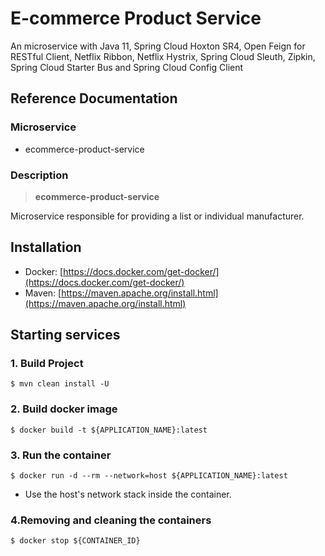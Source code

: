 # E-commerce Product Service

An microservice with Java 11, Spring Cloud Hoxton SR4, Open Feign for 
RESTful Client, Netflix Ribbon, Netflix Hystrix, Spring Cloud Sleuth, 
Zipkin, Spring Cloud Starter Bus and Spring Cloud Config Client

## Reference Documentation

### Microservice

-   ecommerce-product-service

### Description

> **ecommerce-product-service**

Microservice responsible for providing a list or individual manufacturer.


## Installation

-   Docker: [https://docs.docker.com/get-docker/](https://docs.docker.com/get-docker/)
-   Maven: [https://maven.apache.org/install.html](https://maven.apache.org/install.html)

## Starting services

### 1. Build Project

```
$ mvn clean install -U
```

### 2. Build docker image

```
$ docker build -t ${APPLICATION_NAME}:latest
```

### 3. Run the container

```
$ docker run -d --rm --network=host ${APPLICATION_NAME}:latest
```

-   Use the host's network stack inside the container.

### 4.Removing and cleaning the containers

```
$ docker stop ${CONTAINER_ID}
```
